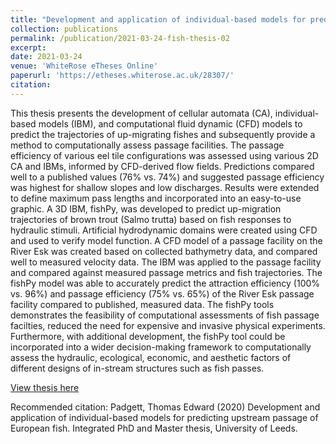 ```yaml
---
title: "Development and application of individual-based models for predicting upstream passage of European fish [Thesis]"
collection: publications
permalink: /publication/2021-03-24-fish-thesis-02
excerpt: 
date: 2021-03-24
venue: 'WhiteRose eTheses Online'
paperurl: 'https://etheses.whiterose.ac.uk/28307/'
citation: 
---
```


This thesis presents the development of cellular automata (CA), individual-based models (IBM), and computational fluid dynamic (CFD) models to predict the trajectories of up-migrating fishes and subsequently provide a method to computationally assess passage facilities.
The passage efficiency of various eel tile configurations was assessed using various 2D CA and IBMs, informed by CFD-derived flow fields. Predictions compared well to a published values (76% vs. 74%) and suggested passage efficiency was highest for shallow slopes and low discharges. Results were extended to define maximum pass lengths and incorporated into an easy-to-use graphic. A 3D IBM, fishPy, was developed to predict up-migration trajectories of brown trout (Salmo trutta) based on fish responses to hydraulic stimuli. Artificial hydrodynamic domains were created using CFD and used to verify model function. A CFD model of a passage facility on the River Esk was created based on collected bathymetry data, and compared well to measured velocity data. The IBM was applied to the passage facility and compared against measured passage metrics and fish trajectories. The fishPy model was able to accurately predict the attraction efficiency (100% vs. 96%) and passage efficiency (75% vs. 65%) of the River Esk passage facility compared to published, measured data. The fishPy tools demonstrates the feasibility of computational assessments of fish passage facilties, reduced the need for expensive and invasive physical experiments. Furthermore, with additional development, the fishPy tool could be incorporated into a wider decision-making framework to computationally assess the hydraulic, ecological, economic, and aesthetic factors of different designs of in-stream structures such as fish passes. 

[View thesis here](https://etheses.whiterose.ac.uk/28307/)

Recommended citation: Padgett, Thomas Edward  (2020) Development and application of individual-based models for predicting upstream passage of European fish. Integrated PhD and Master thesis, University of Leeds.

